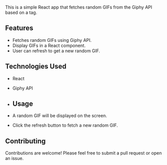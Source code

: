 This is a simple React app that fetches random GIFs from the Giphy API based on a tag.

## Features

- Fetches random GIFs using Giphy API.
- Display GIFs in a React component.
- User can refresh to get a new random GIF.

## Technologies Used

- React
- Giphy API

- ## Usage

- A random GIF will be displayed on the screen.
- Click the refresh button to fetch a new random GIF.

## Contributing

Contributions are welcome! Please feel free to submit a pull request or open an issue.
